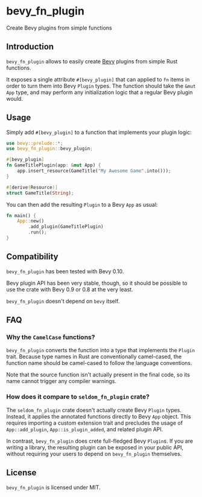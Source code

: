 # bevy_fn_plugin

Create Bevy plugins from simple functions

## Introduction

`bevy_fn_plugin` allows to easily create [Bevy](https://bevyengine.org) plugins
from simple Rust functions.

It exposes a single attribute `#[bevy_plugin]` that can applied to `fn` items in order to
turn them into Bevy `Plugin` types. The function should take the `&mut App` type,
and may perform any initialization logic that a regular Bevy plugin would.

## Usage

Simply add `#[bevy_plugin]` to a function that implements your plugin logic:

```rust
use bevy::prelude::*;
use bevy_fn_plugin::bevy_plugin;

#[bevy_plugin]
fn GameTitlePlugin(app: &mut App) {
    app.insert_resource(GameTitle("My Awesome Game".into()));
}

#[derive(Resource)]
struct GameTitle(String);
```

You can then add the resulting `Plugin` to a Bevy `App` as usual:

```rust
fn main() {
    App::new()
        .add_plugin(GameTitlePlugin)
        .run();
}
```

## Compatibility

`bevy_fn_plugin` has been tested with Bevy 0.10.

Bevy plugin API has been very stable, though, so it should be possible to use the crate
with Bevy 0.9 or 0.8 at the very least.

`bevy_fn_plugin` doesn't depend on `bevy` itself.

## FAQ

### Why the `CamelCase` functions?

`bevy_fn_plugin` converts the function into a type that implements the  `Plugin` trait.
Because type names in Rust are conventionally camel-cased, the function name should be camel-cased
to follow the language conventions.

Note that the source function isn't actually present in the final code, so its name cannot trigger
any compiler warnings.

### How does it compare to `seldom_fn_plugin` crate?

The `seldom_fn_plugin` crate doesn't actually create Bevy `Plugin` types. Instead, it applies
the annotated functions directly to Bevy `App` object. This requires importing a custom extension
trait and precludes the usage of `App::add_plugin`, `App::is_plugin_added`, and related plugin API.

In contrast, `bevy_fn_plugin` does crete full-fledged Bevy `Plugin`s. If you are writing a library,
the resulting plugin can be exposed in your public API, without requiring your users to depend
on `bevy_fn_plugin` themselves.

## License

`bevy_fn_plugin` is licensed under MIT.
